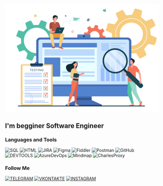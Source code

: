 ![Header](https://github.com/SedaOvsepyan1997/SedaOvsepyan1997/blob/main/assets/10172-scaled.jpg)

## I'm begginer Software Engineer

### Languages and Tools
![SQL](https://img.shields.io/badge/-SQL-black?style=for-the-badge&logo=SQL&logoColor=blue)
![HTML](https://img.shields.io/badge/-HTML-black?style=for-the-badge&logo=HTML&logoColor=blue)
![JIRA](https://img.shields.io/badge/-JIRA-black?style=for-the-badge&logo=JIRA&logoColor=blue)
![Figma](https://img.shields.io/badge/-Figma-black?style=for-the-badge&logo=Figma&logoColor=grey)
![Fiddler](https://img.shields.io/badge/-Fiddler-black?style=for-the-badge&logo=Fiddler&logoColor=pink)
![Postman](https://img.shields.io/badge/-Postman-black?style=for-the-badge&logo=Postman&logoColor=yellow)
![GitHub](https://img.shields.io/badge/-GitHub-black?style=for-the-badge&logo=GitHub&logoColor=Red)
![DEVTOOLS](https://img.shields.io/badge/-DEVTOOLS-black?style=for-the-badge&logo=DEVTOOLS&logoColor=green)
![AzureDevOps](https://img.shields.io/badge/-AzureDevOps-black?style=for-the-badge&logo=AzureDevOps&logoColor=blue)
![Mindmap](https://img.shields.io/badge/-Mindmap-black?style=for-the-badge&logo=Mindmap&logoColor=red)
![CharlesProxy](https://img.shields.io/badge/-CharlesProxy-black?style=for-the-badge&logo=CharlesProxy&logoColor=yellow)


### Follow Me
[![TELEGRAM](https://img.shields.io/badge/-TELEGRAM-black?style=for-the-badge&logo=TELEGRAM&logoColor=BLUE)](https://t.me/seda_rubovs)
[![VKONTAKTE](https://img.shields.io/badge/-VKONTAKTE-black?style=for-the-badge&logo=VKONTAKTE&logoColor=GREEN)](https://vk.com/seda_rubovs)
[![INSTAGRAM](https://img.shields.io/badge/-INSTAGRAM-black?style=for-the-badge&logo=INSTAGRAM&logoColor=RED)](https://instagram.com/seda_rubovs)